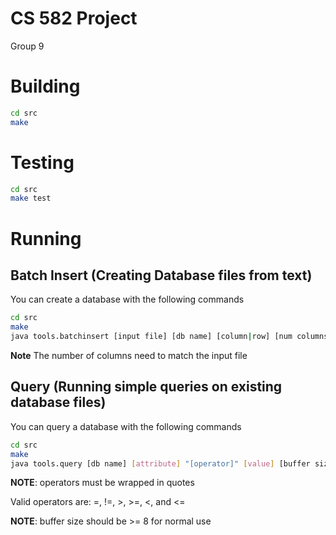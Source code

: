 # CS 582 Project
Group 9

# Building 
``` bash
cd src
make
```

# Testing
``` bash
cd src
make test
```

# Running
## Batch Insert (Creating Database files from text)
You can create a database with the following commands
``` bash
cd src
make
java tools.batchinsert [input file] [db name] [column|row] [num columns]
```
**Note** The number of columns need to match the input file

## Query (Running simple queries on existing database files)
You can query a database with the following commands
``` bash
cd src
make
java tools.query [db name] [attribute] "[operator]" [value] [buffer size]
```
**NOTE**: operators must be wrapped in quotes

Valid operators are: =, !=, >, >=, <, and <=

**NOTE**: buffer size should be >= 8 for normal use



